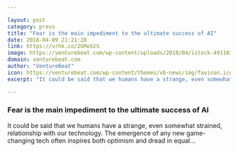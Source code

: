 ```yaml
---

layout: post
category: press
title: "Fear is the main impediment to the ultimate success of AI"
date: 2018-04-09 21:21:28
link: https://vrhk.co/2GMeXzS
image: https://venturebeat.com/wp-content/uploads/2018/04/istock-491101626-e1523299353628.jpg?fit=1200%2C800&strip=all
domain: venturebeat.com
author: "VentureBeat"
icon: https://venturebeat.com/wp-content/themes/vb-news/img/favicon.ico
excerpt: "It could be said that we humans have a strange, even somewhat strained, relationship with our technology. The emergence of any new game-changing tech often inspires both optimism and dread in equal…"

---
```


### Fear is the main impediment to the ultimate success of AI

It could be said that we humans have a strange, even somewhat strained, relationship with our technology. The emergence of any new game-changing tech often inspires both optimism and dread in equal…